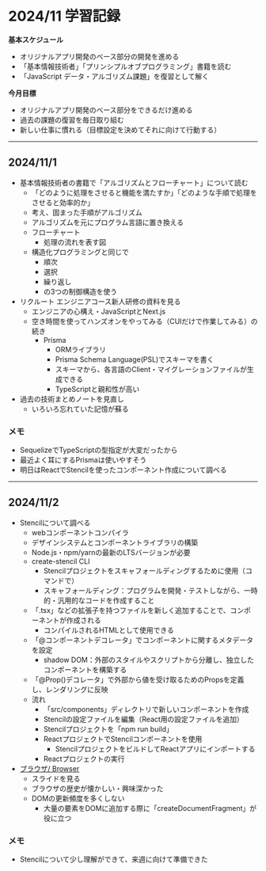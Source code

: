 # 2024/11 学習記録

**基本スケジュール**
*  オリジナルアプリ開発のベース部分の開発を進める
*  「基本情報技術者」「プリンシプルオブプログラミング」書籍を読む
*   「JavaScript データ・アルゴリズム課題」を復習として解く

**今月目標**

* オリジナルアプリ開発のベース部分をできるだけ進める
* 過去の課題の復習を毎日取り組む
* 新しい仕事に慣れる（目標設定を決めてそれに向けて行動する）

***

## 2024/11/1
- 基本情報技術者の書籍で「アルゴリズムとフローチャート」について読む
     -  「どのように処理をさせると機能を満たすか」「どのような手順で処理をさせると効率的か」
     -  考え、固まった手順がアルゴリズム
     -  アルゴリズムを元にプログラム言語に置き換える
     -  フローチャート
          - 処理の流れを表す図
     -  構造化プログラミングと同じで
          - 順次
          - 選択
          - 繰り返し
          - の3つの制御構造を使う    
- リクルート エンジニアコース新人研修の資料を見る
     - エンジニアの心構え・JavaScriptとNext.js
     - 空き時間を使ってハンズオンをやってみる（CUIだけで作業してみる）の続き
          - Prisma
            - ORMライブラリ
            - Prisma Schema Language(PSL)でスキーマを書く
            - スキーマから、各言語のClient・マイグレーションファイルが生成できる
            - TypeScriptと親和性が高い
- 過去の技術まとめノートを見直し
     - いろいろ忘れていた記憶が蘇る
### メモ
-  SequelizeでTypeScriptの型指定が大変だったから
-  最近よく耳にするPrismaは使いやすそう
-  明日はReactでStencilを使ったコンポーネント作成について調べる

***

## 2024/11/2
- Stencilについて調べる
     - webコンポーネントコンパイラ
     - デザインシステムとコンポーネントライブラリの構築
     - Node.js・npm/yarnの最新のLTSバージョンが必要
     - create-stencil CLI
          - Stencilプロジェクトをスキャフォールディングするために使用（コマンドで）
          - スキャフォールディング：プログラムを開発・テストしながら、一時的・汎用的なコードを作成すること
     - 「.tsx」などの拡張子を持つファイルを新しく追加することで、コンポーネントが作成される
          - コンパイルされるHTMLとして使用できる
     - 「@コンポーネントデコレータ」でコンポーネントに関するメタデータを設定
          - shadow DOM：外部のスタイルやスクリプトから分離し、独立したコンポーネントを構築する
     - 「@Prop()デコレータ」で外部から値を受け取るためのPropsを定義し、レンダリングに反映
     - 流れ
          - 「src/components」ディレクトリで新しいコンポーネントを作成
          - Stencilの設定ファイルを編集（React用の設定ファイルを追加）
          - Stencilプロジェクトを「npm run build」
          - ReactプロジェクトでStencilコンポーネントを使用
               - StencilプロジェクトをビルドしてReactアプリにインポートする
          - Reactプロジェクトの実行
- [ブラウザ/ Browser](https://speakerdeck.com/recruitengineers/browser-2023)
     - スライドを見る
     - ブラウザの歴史が懐かしい・興味深かった
     - DOMの更新頻度を多くしない
          - 大量の要素をDOMに追加する際に「createDocumentFragment」が役に立つ
### メモ
-  Stencilについて少し理解ができて、来週に向けて準備できた

